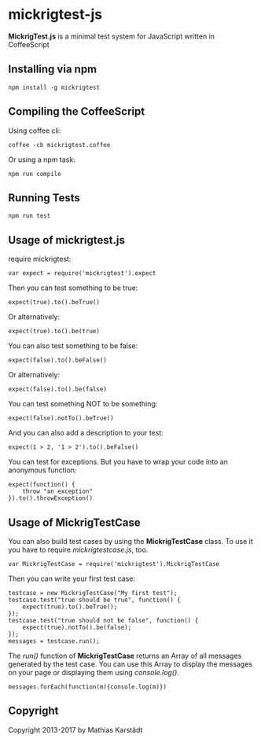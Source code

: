 mickrigtest-js
==============

**MickrigTest.js** is a minimal test system for JavaScript written in CoffeeScript

Installing via npm
------------------

    npm install -g mickrigtest


Compiling the CoffeeScript
--------------------------

Using coffee cli:

    coffee -cb mickrigtest.coffee

Or using a npm task:

    npm run compile


Running Tests
-------------

    npm run test


Usage of mickrigtest.js
-----------------------

require mickrigtest:

    var expect = require('mickrigtest').expect

Then you can test something to be true:

    expect(true).to().beTrue()

Or alternatively:

    expect(true).to().be(true)

You can also test something to be false:

    expect(false).to().beFalse()

Or alternatively:

    expect(false).to().be(false)

You can test something NOT to be something:

    expect(false).notTo().beTrue()

And you can also add a description to your test:

    expect(1 > 2, '1 > 2').to().beFalse()
    
You can test for exceptions. But you have to wrap your code into an anonymous function:

    expect(function() {
        throw "an exception"
    }).to().throwException()
    
Usage of MickrigTestCase
------------------------

You can also build test cases by using the **MickrigTestCase** class.
To use it you have to require *mickrigtestcase.js*, too.

    var MickrigTestCase = require('mickrigtest').MickrigTestCase

Then you can write your first test case:

    testcase = new MickrigTestCase("My first test");
    testcase.test("true should be true", function() {
        expect(true).to().beTrue();
    });
    testcase.test("true should not be false", function() {
        expect(true).notTo().be(false);
    });
    messages = testcase.run();

The *run()* function of **MickrigTestCase** returns an Array of all messages generated by the test case.
You can use this Array to display the messages on your page or displaying them using *console.log()*.
    
    messages.forEach(function(m){console.log(m)})

Copyright
---------

Copyright 2013-2017 by Mathias Karstädt
